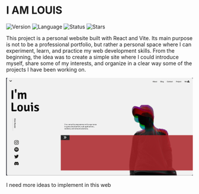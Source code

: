 # I AM LOUIS

![Version](https://img.shields.io/badge/version-1.0.0-B54246) ![Language](https://img.shields.io/badge/language-Javascript-B54246) ![Status](https://img.shields.io/badge/status-Completed-B54246)
![Stars](https://img.shields.io/github/stars/Luis3Fernando/I-Am-Louis?style=social)

This project is a personal website built with React and Vite. Its main purpose is not to be a professional portfolio, but rather a personal space where I can experiment, learn, and practice my web development skills. From the beginning, the idea was to create a simple site where I could introduce myself, share some of my interests, and organize in a clear way some of the projects I have been working on.

<img src="src/assets/screenshots/image.png" alt="I-Am-Louis" width="600"/>

I need more ideas to implement in this web
